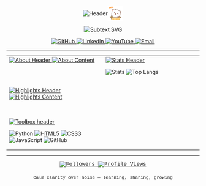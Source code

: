 <div align="center">
  <p align="center" style="display: flex; align-items: center; justify-content: center;">
    <img src="https://readme-typing-svg.demolab.com?font=Courier+New&weight=700&size=40&pause=1000&color=000000&center=true&vCenter=true&width=550&height=60&lines=Hi%2C+I'm+Hui+Yeen" alt="Header" />
    <img src="assets/greeting.gif?v=1" width="40" height="40" alt="wave">
  </p>
 <p align="center" style="display: flex; align-items: center; justify-content: center;">
    <a href="https://git.io/typing-svg"><img src="https://readme-typing-svg.demolab.com?font=OCR+A+Extended&size=18&pause=1000&color=000000&center=true&vCenter=true&repeat=false&width=700&height=18&lines=UTM+Johor+Student+%E2%80%A2+Curious+Builder+%E2%80%A2+Learning+in+progress" alt="Subtext SVG" /></a>
  </p>
</div>

<!-- Keep badges as HTML - they need to be clickable! -->
<p align="center">
  <a href="https://github.com/lowhuiyeen">
    <img alt="GitHub" src="https://img.shields.io/badge/-@lowhuiyeen-181717?style=flat-square&logo=GitHub&logoColor=white">
  </a>
  <a href="https://www.linkedin.com/in/huiyeenlow">
    <img alt="LinkedIn" src="https://img.shields.io/badge/-huiyeenlow-0A66C2?style=flat-square&logo=Linkedin&logoColor=white">
  </a>
  <a href="https://www.youtube.com/@huiyeen">
    <img alt="YouTube" src="https://img.shields.io/badge/-@huiyeen-FF0000?style=flat-square&logo=YouTube&logoColor=white">
  </a>
  <a href="mailto:lowhuiyeen@gmail.com">
    <img alt="Email" src="https://img.shields.io/badge/-lowhuiyeen@gmail.com-c14438?style=flat-square&logo=Gmail&logoColor=white">
  </a>
</p>

---
<table>
<tr>
<td width="50%" valign="top">

<a href="https://git.io/typing-svg">
  <img src="https://readme-typing-svg.demolab.com?font=OCR+A+Extended&size=25&duration=1&pause=99999&color=000000&vCenter=true&repeat=false&height=25&lines=About" alt="About Header" />
</a>

<a href="https://git.io/typing-svg">
  <img src="https://readme-typing-svg.demolab.com?font=OCR+A+Extended&size=21&duration=300&pause=1&color=000000&vCenter=true&multiline=true&repeat=false&width=600&height=70&lines=%E2%80%A2+First-year+postgraduate+student+at+UTM+Johor;%E2%80%A2+Exploring+coding%2C+creativity%2C+and+curiosity-driven" alt="About Content" />
</a>

<br><br>

<a href="https://git.io/typing-svg">
  <img src="https://readme-typing-svg.demolab.com?font=OCR+A+Extended&size=25&duration=1&pause=99999&color=000000&vCenter=true&repeat=false&height=25&lines=Highlights" alt="Highlights Header" />
</a>
<a href="https://git.io/typing-svg">
  <img src="https://readme-typing-svg.demolab.com?font=OCR+A+Extended&size=21&duration=300&pause=1&color=000000&vCenter=true&multiline=true&repeat=false&width=600&height=70&lines=%E2%9D%AF+Focused+on+learning+and+documenting;%E2%9D%AF+Selected+pins+show+what+I've+built" alt="Highlights Content" />
</a>

<br><br>
<a href="https://git.io/typing-svg"><img src="https://readme-typing-svg.demolab.com?font=OCR+A+Extended&size=25&duration=1&pause=99999&color=000000&vCenter=true&repeat=false&height=25&lines=Toolbox+Learning" alt="Toolbox header" /></a>
<p>

  <img height="24" alt="Python" src="https://cdn.jsdelivr.net/gh/devicons/devicon/icons/python/python-original.svg">
  <img height="24" alt="HTML5" src="https://cdn.jsdelivr.net/gh/devicons/devicon/icons/html5/html5-original.svg">
  <img height="24" alt="CSS3" src="https://cdn.jsdelivr.net/gh/devicons/devicon/icons/css3/css3-original.svg">
  <img height="24" alt="JavaScript" src="https://cdn.jsdelivr.net/gh/devicons/devicon/icons/javascript/javascript-original.svg">
  <img height="24" alt="GitHub" src="https://cdn.jsdelivr.net/gh/devicons/devicon/icons/github/github-original.svg">
</p>

</td>
<td width="50%" valign="top">


<a href="https://git.io/typing-svg">
  <img src="https://readme-typing-svg.demolab.com?font=OCR+A+Extended&size=25&duration=1&pause=99999&color=000000&vCenter=true&repeat=false&height=25&lines=Stats" alt="Stats Header" />
</a>

<p>
  <img height="130" src="https://github-readme-stats.vercel.app/api?username=lowhuiyeen&show_icons=true&hide_title=true&theme=transparent" alt="Stats">
  <img height="130" src="https://github-readme-stats.vercel.app/api/top-langs/?username=lowhuiyeen&layout=compact&theme=transparent" alt="Top Langs">
</p>

</td>
</tr>
</table>

---

<!-- Keep these as HTML - they're already dynamic images with working links! -->
<p align="center" style="font-family: 'Courier New', Courier, monospace;">
  <a href="https://github.com/lowhuiyeen?tab=followers">
    <img alt="Followers" src="https://img.shields.io/github/followers/lowhuiyeen?style=flat&label=Followers">
  </a>
  <a href="https://github.com/lowhuiyeen">
    <img alt="Profile Views" src="https://komarev.com/ghpvc/?username=lowhuiyeen&style=flat">
  </a>
</p>

<p align="center" style="font-family: 'Courier New', Courier, monospace;">
  <sub>Calm clarity over noise — learning, sharing, growing</sub>
</p>